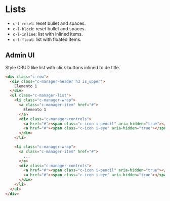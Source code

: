 # Lists

* `c-l-reset`: reset bullet and spaces.
* `c-l-block`: reset bullet and spaces.
* `c-l-inline`: list with inlined items.
* `c-l-float`: list with floated items.

## Admin UI
Style CRUD like list with click buttons inlined to de title.

```html
<div class="c-row">
  <div class="c-manager-header h3 is_upper">
    Elemento 1 
  </div>
  <ul class="c-manager-list">
    <li class="c-manager-wrap">
      <a class="c-manager-item" href="#">
        Elemento 1 
      </a>
      <div class="c-manager-controls">                
        <a href="#"><span class="c-icon i-pencil" aria-hidden="true"></span></a>
        <a href="#"><span class="c-icon i-eye" aria-hidden="true"></span></a>
      </div>
    </li> 

    <li class="c-manager-wrap">
      <a class="c-manager-item" href="#">
        ...
      </a>
      <div class="c-manager-controls">                
        <a href="#"><span class="c-icon i-pencil" aria-hidden="true"></span></a>
        <a href="#"><span class="c-icon i-eye" aria-hidden="true"></span></a>
      </div>
    </li> 
  </ul>
</div>
```

